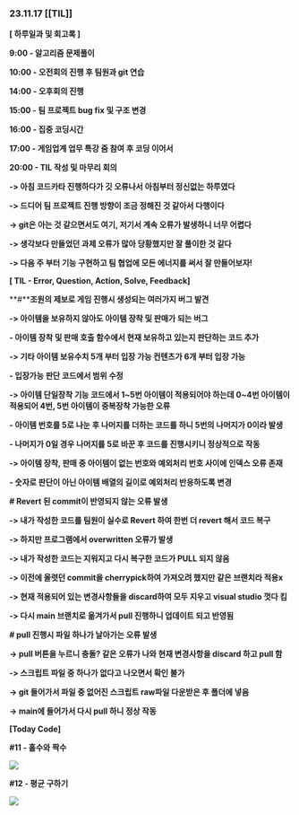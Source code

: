 ### 23.11.17 [[TIL]]

**[ 하루일과 및 회고록 ]**

**9:00 - 알고리즘 문제풀이**

**10:00 - 오전회의 진행 후 팀원과 git 연습**

**14:00 - 오후회의 진행** 

**15:00 - 팀 프로젝트 bug fix 및 구조 변경**

**16:00 - 집중 코딩시간**

**17:00 - 게임업계 업무 특강 줌 참여 후 코딩 이어서** 

**20:00 - TIL 작성 및 마무리 회의**

**-> 아침 코드카타 진행하다가 깃 오류나서 아침부터 정신없는 하루였다**

**-> 드디어 팀 프로젝트 진행 방향이 조금 정해진 것 같아서 다행이다**

**-> git은 아는 것 같으면서도 여기, 저기서 계속 오류가 발생하니 너무 어렵다**

**-> 생각보다 만들었던 과제 오류가 많아 당황했지만 잘 풀이한 것 같다**

**-> 다음 주 부터 기능 구현하고 팀 협업에 모든 에너지를 써서 잘 만들어보자!**

**[ TIL - Error, Question, Action, Solve, Feedback]**

  

**#****조원의 제보로 게임 진행시 생성되는 여러가지 버그 발견**

**-> 아이템을 보유하지 않아도 아이템 장착 및 판매가 되는 버그**

**- 아이템 장착 및 판매 호출 함수에서 현재 보유하고 있는지 판단하는 코드 추가**

**-> 기타 아이템 보유수치 5개 부터 입장 가능 컨텐츠가 6개 부터 입장 가능**

**- 입장가능 판단 코드에서 범위 수정**

**-> 아이템 단일장착 기능 코드에서 1~5번 아이템이 적용되어야 하는데 0~4번 아이템이 적용되어 4번, 5번 아이템이 중복장착 가능한 오류**

**- 아이템 번호를 5로 나눈 후 나머지를 더하는 코드를 하니 5번의 나머지가 0이라 발생**

**- 나머지가 0일 경우 나머지를 5로 바꾼 후 코드를 진행시키니 정상적으로 작동**

**-> 아이템 장착, 판매 중 아이템이 없는 번호와 예외처리 번호 사이에 인덱스 오류 존재**

**- 숫자로 판단이 아닌 아이템 배열의 길이로 예외처리 반응하도록 변경** 

**# Revert 된 commit이 반영되지 않는 오류 발생**

**-> 내가 작성한 코드를 팀원이 실수로 Revert 하여 한번 더 revert 해서 코드 복구**

**-> 하지만 프로그램에서 overwritten 오류가 발생**

**-> 내가 작성한 코드는 지워지고 다시 복구한 코드가 PULL 되지 않음**

**-> 이전에 올렷던 commit을 cherrypick하여 가져오려 했지만 같은 브랜치라 적용x**

**-> 현재 적용되어 있는 변경사항들을 discard하여 모두 지우고 visual studio 껏다 킴**

**-> 다시 main 브랜치로 옮겨가서 pull 진행하니 업데이트 되고 반영됨**

  

**# pull 진행시 파일 하나가 날아가는 오류 발생**

**-> pull 버튼을 누르니 충돌? 같은 오류가 나와 현재 변경사항을 discard 하고 pull 함**

**-> 스크립트 파일 중 하나가 없다고 나오면서 확인 불가**

**-> git 들어가서 파일 중 없어진 스크립트 raw파일 다운받은 후 폴더에 넣음**

**-> main에 들어가서 다시 pull 하니 정상 작동**

  

**[Today Code]**

**#11 - 홀수와 짝수**

[![](https://blogger.googleusercontent.com/img/b/R29vZ2xl/AVvXsEjGPn6_7x2k7uv7FIKfcYeNkx43rY1jUXa0pzZh-vIgP9_yzN41tMf-JImUG8GcGlX6nNlASnrPGcVPwDymQmSKf5mVa89sF__5fn2YzdBnfVgGqdI94dDO39hOwDHGHWWjzsitn9IYOlyIpwhPVM_a9SUORTqDbeKlQJEe4AFfpJ_1kHxCir06pXFtZlQi/s320/%EC%8A%A4%ED%81%AC%EB%A6%B0%EC%83%B7%202023-11-17%20195835.png)](https://www.blogger.com/blog/post/edit/3583706664799492072/6208838378657268874#)

  

  

  

**#12 - 평균 구하기**

[![](https://blogger.googleusercontent.com/img/b/R29vZ2xl/AVvXsEgg76cQmkrNY_yfeuhmAa9jjBe-1FpaS0ZsHMzxUS95gdIBSbrESj1rclhqP82up6YXD2KQcsyenmSwP97vcEfJTsGSiKX9xyAjzUHs8nzk_vm8yU19JbjYavTOFYPkCgGc8MdjfcDBFvdf1o2gZRx4ZT_bRASRYkXhOH5QpoI24Zglsl5aNfGlnP0y3IY8/s320/%EC%8A%A4%ED%81%AC%EB%A6%B0%EC%83%B7%202023-11-17%20195849.png)](https://www.blogger.com/blog/post/edit/3583706664799492072/6208838378657268874#)